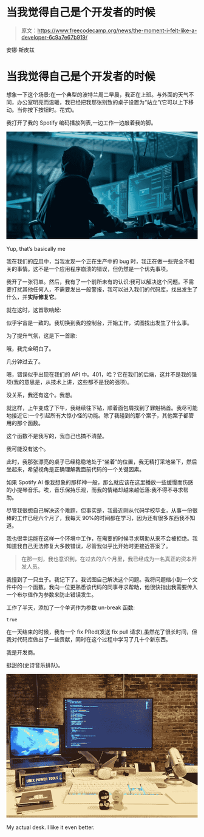 # 当我觉得自己是个开发者的时候

> 原文：<https://www.freecodecamp.org/news/the-moment-i-felt-like-a-developer-6c9a7e67b919/>

安娜·斯皮兹

# 当我觉得自己是个开发者的时候

想象一下这个场景:在一个典型的波特兰周二早晨，我正在上班。与外面的天气不同，办公室明亮而温暖，我已经把我那张别致的桌子设置为“站立”(它可以上下移动。当你按下按钮时。花式)。

我打开了我的 Spotify 编码播放列表,一边工作一边敲着我的脚。

![1*NlDp7h1mz3Som4j6bQ3Otg](img/7f5df997bd92cc67d24e4b5df8396977.png)

Yup, that’s basically me

我在我们的[应用](https://www.stackery.io/)中，当我发现一个正在生产中的 bug 时，我正在做一些完全不相关的事情。这不是一个应用程序崩溃的错误，但仍然是一个优先事项。

我开了一张罚单。然后，我有了一个前所未有的认识:我可以解决这个问题。不需要打扰其他任何人，不需要发出一般警报，我可以进入我们的代码库，找出发生了什么，并**实际修复它**。

就在这时，这首歌响起:

似乎宇宙是一致的。我切换到我的控制台，开始工作，试图找出发生了什么事。

为了提升气氛，这是下一首歌:

哦，我完全明白了。

几分钟过去了。

嗯，错误似乎出现在我们的 API 中。401，哈？它在我们的后端，这并不是我的强项(我的意思是，从技术上讲，这些都不是我的强项)。

没关系，我还有这个。我想。

就这样，上午变成了下午，我继续往下钻，顺着面包屑找到了罪魁祸首。我尽可能地接近它:一个引起所有大惊小怪的功能。除了我碰到的那个案子，其他案子都管用的那个函数。

这个函数不是我写的，我自己也搞不清楚。

我可能没有这个。

此时，我那张漂亮的桌子已经稳稳地处于“坐着”的位置，我无精打采地坐下，然后坐起来，希望视角是正确理解我面前代码的一个关键因素。

如果 Spotify AI 像我想象的那样神一般，那么就应该在这里播放一些缓慢而伤感的小提琴音乐。唉，音乐保持乐观，而我的情绪却越来越低落:我不得不寻求帮助。

尽管我很想自己解决这个难题，但事实是，我最近刚从代码学校毕业，从事一份很棒的工作已经六个月了，我每天 90%的时间都在学习，因为还有很多东西我不知道。

我也很幸运能在这样一个环境中工作，在需要的时候寻求帮助从来不会被拒绝。我知道我自己无法修复大多数错误，尽管我似乎比开始时更接近答案了。

> 在那一刻，我也意识到，在过去的六个月里，我已经成为一名真正的资本开发人员。

我撞到了一只虫子。我记下了。我试图自己解决这个问题。我将问题缩小到一个文件中的一个函数。我向一位更熟悉该代码的同事寻求帮助，他很快指出我需要传入一个布尔值作为参数来防止错误发生。

工作了半天，添加了一个单词作为参数 un-break 函数:

```
true
```

在一天结束的时候，我有一个 fix PRed(发送 fix pull 请求),虽然花了很长时间，但我对代码库做出了一些贡献，同时在这个过程中学习了几十个新东西。

我是开发商。

挺甜的(史诗音乐排队)。

![1*VI5ZvBvxCshPFLPbUjqnvA](img/36853e73c09e663425828c6a05829351.png)

My actual desk. I like it even better.